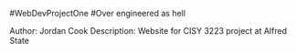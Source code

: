 #WebDevProjectOne
#Over engineered as hell

Author: Jordan Cook
Description: Website for CISY 3223 project at Alfred State

